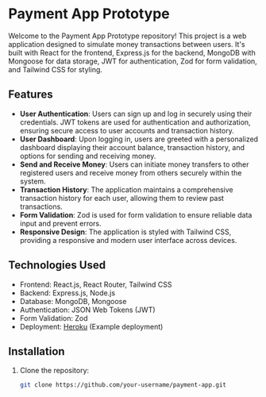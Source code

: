 # Payment App Prototype

Welcome to the Payment App Prototype repository! This project is a web application designed to simulate money transactions between users. It's built with React for the frontend, Express.js for the backend, MongoDB with Mongoose for data storage, JWT for authentication, Zod for form validation, and Tailwind CSS for styling.

## Features

- **User Authentication**: Users can sign up and log in securely using their credentials. JWT tokens are used for authentication and authorization, ensuring secure access to user accounts and transaction history.
- **User Dashboard**: Upon logging in, users are greeted with a personalized dashboard displaying their account balance, transaction history, and options for sending and receiving money.
- **Send and Receive Money**: Users can initiate money transfers to other registered users and receive money from others securely within the system.
- **Transaction History**: The application maintains a comprehensive transaction history for each user, allowing them to review past transactions.
- **Form Validation**: Zod is used for form validation to ensure reliable data input and prevent errors.
- **Responsive Design**: The application is styled with Tailwind CSS, providing a responsive and modern user interface across devices.

## Technologies Used

- Frontend: React.js, React Router, Tailwind CSS
- Backend: Express.js, Node.js
- Database: MongoDB, Mongoose
- Authentication: JSON Web Tokens (JWT)
- Form Validation: Zod
- Deployment: [Heroku](https://www.heroku.com/) (Example deployment)

## Installation

1. Clone the repository:

   ```bash
   git clone https://github.com/your-username/payment-app.git
